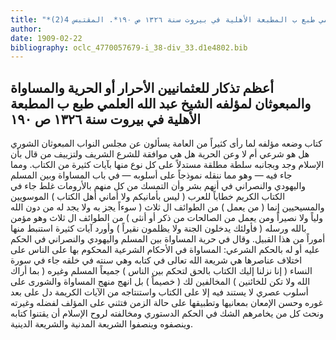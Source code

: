 ```yaml
---
title: "*مطبوعات ومخطوطات : أعظم تذكار للعثمانيين الأحرار أو الحرية والمساواة والمبعوثان لمؤلفه الشيخ عبد الله العلمي طبع ب المطبعة الأهلية في بيروت سنة ١٣٢٦ ص ١٩٠*. المقتبس 4(2)"
author: 
date: 1909-02-22
bibliography: oclc_4770057679-i_38-div_33.d1e4802.bib
---
```




##  أعظم تذكار للعثمانيين الأحرار أو الحرية والمساواة والمبعوثان   لمؤلفه  الشيخ عبد الله العلمي   طبع ب  المطبعة الأهلية  في  بيروت  سنة  ١٣٢٦  ص  ١٩٠ 


 كتاب وضعه مؤلفه لما رأى كثيراً من العامة يسألون عن مجلس النواب المبعوثان الشوري هل هو شرعي أم لا وعن الحرية هل هي موافقة للشرع الشريف ولتزييف من قال بأن الإسلام وجد وبجانبه سلطة مطلقة مستدلاً على كل نوع منها بآيات كثيرة من الكتاب. ومما جاء فيه — وهو مما ننقله نموذجاً على أسلوبه — في باب المساواة وبين المسلم واليهودي والنصراني في أنهم بشر وأن التمسك من كل منهم بالأرومات غلط جاء في الكتاب الكريم خطاباً للعرب ( ليس بأمانيكم ولا أماني أهل الكتاب ) الموسويين والمسيحيين إنما ( من يعمل ) من الطوائف ال  ثلاث ( سوءاً يجز به ولا يجد له من دون الله ولياً ولا نصيراً ومن يعمل من الصالحات من ذكر أو أنثى ) من الطوائف ال  ثلاث  وهو مؤمن بالله ورسله ( فأولئك يدخلون الجنة ولا يظلمون نقيراً ) وأورد آيات كثيرة استنبط منها أموراً من هذا القبيل. وقال في حرية المساواة بين المسلم واليهودي والنصراني في الحكم عليه أو له بالحكم الشرعي: المساواة في الأحكام الشرعية المحكوم بها على الناس على اختلاف عناصرها هي شريعة الله تعالى في كتابه وهي سنته في خلقه جاء في سورة النساء ( إنا نزلنا إليك الكتاب بالحق لتحكم بين الناس ) جميعاً المسلم وغيره ( بما أراك الله ولا تكن للخائنين ) المخالفين لك ( خصيماً ) بل انهج منهج المساواة والشورى على أسلوب عصري لا يستند فيه إلا على الكتاب واستنتاجه من الآيات الكريمة دل على بعد غوره وحسن الإمعان بمعانيها وتطبيقها على حالة الزمن فتثني على المؤلف لفضله وغيرته ونحث كل من يخامرهم الشك في الحكم الدستوري ومخالفته لروح الإسلام أن يقتنوا كتابه وينصفوه وينصفوا الشريعة المدنية والشريعة الدينية. 
